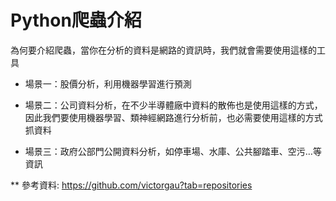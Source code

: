 # Python爬蟲介紹

為何要介紹爬蟲，當你在分析的資料是網路的資訊時，我們就會需要使用這樣的工具

- 場景一：股價分析，利用機器學習進行預測

- 場景二：公司資料分析，在不少半導體廠中資料的散佈也是使用這樣的方式，因此我們要使用機器學習、類神經網路進行分析前，也必需要使用這樣的方式抓資料

- 場景三：政府公部門公開資料分析，如停車場、水庫、公共腳踏車、空污…等資訊



** 參考資料: https://github.com/victorgau?tab=repositories
